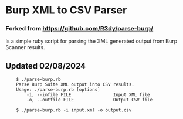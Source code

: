 # Burp XML to CSV Parser
### Forked from https://github.com/R3dy/parse-burp/

Is a simple ruby script for parsing the XML generated output from Burp
Scanner results.

Updated 02/08/2024
-----
```
    $ ./parse-burp.rb 
    Parse Burp Suite XML output into CSV results.
    Usage: ./parse-burp.rb [options]
        -i, --infile FILE                Input XML file
        -o, --outfile FILE               Output CSV file

    $ ./parse-burp.rb -i input.xml -o output.csv
```
